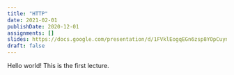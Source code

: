 ```yaml
---
title: "HTTP"
date: 2021-02-01
publishDate: 2020-12-01
assignments: []
slides: https://docs.google.com/presentation/d/1FVklEogqEGn6zsp8YOpCuynUCCvhB6mXusB979pMCak/edit#slide=id.p
draft: false
---
```


Hello world! This is the first lecture.
